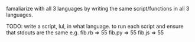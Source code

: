 famaliarize with all 3 languages by writing the same script/functions in all 3 languages.

TODO:
    write a script, lul, in what language. to run each script and ensure that stdouts are the same e.g.
    fib.rb => 55
    fib.py => 55
    fib.js => 55
